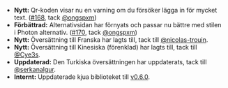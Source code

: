 * **Nytt:** Qr-koden visar nu en varning om du försöker lägga in för mycket text. ([#168](https://github.com/rugk/offline-qr-code/pull/168), tack [@ongspxm](https://github.com/ongspxm))
* **Förbättrad:** Alternativsidan har förnyats och passar nu bättre med stilen i Photon alternativ. ([#170](https://github.com/rugk/offline-qr-code/pull/170), tack [@ongspxm](https://github.com/ongspxm))
* **Nytt:** Översättning till Franska har lagts till, tack till [@nicolas-trouin](https://github.com/nicolas-trouin).
* **Nytt:** Översättning till Kinesiska (förenklad) har lagts till, tack till [@Cye3s](https://github.com/Cye3s).
* **Uppdaterad:** Den Turkiska översättningen har uppdaterats, tack till [@serkanalgur](https://github.com/serkanalgur).
* **Internt:** Uppdaterade kjua biblioteket till [v0.6.0](https://github.com/lrsjng/kjua/tree/v0.6.0).
